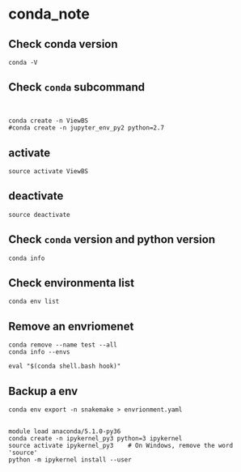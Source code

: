 # conda_note

## Check conda version

```
conda -V
```

## Check `conda` subcommand

```

```

## 
```
conda create -n ViewBS
#conda create -n jupyter_env_py2 python=2.7
```

## activate

```
source activate ViewBS
```

## deactivate

```
source deactivate
```

## Check `conda` version and python version

```
conda info
```

## Check environmenta list 
```
conda env list
```
## Remove an envriomenet

```
conda remove --name test --all
conda info --envs

```

```
eval "$(conda shell.bash hook)"
```

## Backup a env

```
conda env export -n snakemake > envrionment.yaml
```

## 

```
module load anaconda/5.1.0-py36
conda create -n ipykernel_py3 python=3 ipykernel
source activate ipykernel_py3    # On Windows, remove the word 'source'
python -m ipykernel install --user
```
